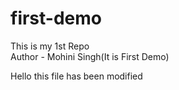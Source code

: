 # first-demo
This is my 1st Repo
<br>
Author - Mohini Singh(It is First Demo)

Hello this file has been modified